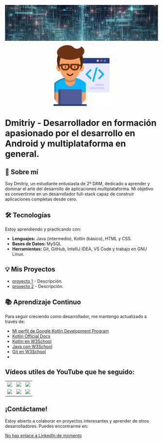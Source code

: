 <div align="center">

   <img align="center" width="1000px" heigth="300px" alt="Imagen de banner" src="https://github.com/Zintinux83/Zintinux83/blob/main/fondo_m.jpeg"  />
</div>
<p></p>
<p align="center" width="300">
   <img align="center" width="200" src="https://github.com/Zintinux83/Zintinux83/blob/main/10061694.png"  />
</p><p>

# Dmitriy - Desarrollador en formación apasionado por el desarrollo en Android y multiplataforma en general.

## 🚀 Sobre mí

Soy Dmitriy, un estudiante entusiasta de 2º DAM, dedicado a aprender y dominar el arte del desarrollo de aplicaciones multiplataforma. Mi objetivo es convertirme en un desarrollador full-stack capaz de construir aplicaciones completas desde cero.

## 🛠️ Tecnologías
    
Estoy aprendiendo y practicando con:

* **Lenguajes:** Java (intermedio), Kotlin (básico), HTML y CSS.
* **Bases de Datos:** MySQL
* **Herramientas:** Git, GitHub, IntelliJ IDEA, VS Code y trabajo en GNU Linux.

## 💡 Mis Proyectos

* [proyecto 1]() - Descripción.
* [proyecto 2]() - Descripción.

## 📚 Aprendizaje Continuo

Para seguir creciendo como desarrollador, me mantengo actualizado a través de:
* [Mi perfil de Google Kotlin Development Program](https://developers.google.com/profile/u/100296476580380434986)
* [Kotlin Official Docs](https://kotlinlang.org/docs/kotlin-tour-welcome.html)
* [Kotlin en W3School](https://www.w3schools.com/kotlin/index.php)
* [Java con W3School](https://www.w3schools.com/java/)
* [Git en W3School](https://www.w3schools.com/git/default.asp)
* 

## Vídeos utiles de YouTube que he seguido:

<table style="width:100%">
<tr>
<td>
<a href="https://youtu.be/Kp4Mvapo5kc">
<img src="http://i3.ytimg.com/vi/Kp4Mvapo5kc/maxresdefault.jpg">
</a>
</td>
<td>
<a href="https://youtu.be/mIVbUb7shE8">
<img src="http://i3.ytimg.com/vi/mIVbUb7shE8/maxresdefault.jpg">
</a>
</td>
<td>
<a href="https://www.youtube.com/watch?v=oXl5irohkWQ">
<img src="https://external-content.duckduckgo.com/iu/?u=https%3A%2F%2Ftse2.mm.bing.net%2Fth%3Fid%3DOVP.CASUhRk8QEfMjhGV51M1LwHgFo%26pid%3DApi&f=1&ipt=1d304c67fcab23ac2c7a6ff1b8b71c9ce8adca23dfb2b83530c0c29b046a32c6&ipo=videos">
</a>
</td>
</tr>
   
<tr>
<td>
<a href="https://youtu.be/SavaU66KxQY">
<img src="http://i3.ytimg.com/vi/SavaU66KxQY/maxresdefault.jpg">
</a>
</td>
<td>
<a href="https://youtu.be/G0ga_YVQOaw">
<img src="http://i3.ytimg.com/vi/G0ga_YVQOaw/maxresdefault.jpg">
</a>
<td>
<a href="https://www.youtube.com/watch?v=T3ugOYTRF7c">
<img src="https://external-content.duckduckgo.com/iu/?u=https%3A%2F%2Ftse2.mm.bing.net%2Fth%3Fid%3DOVP.eRHSX6O4Wdi5ISqGvzMiSwHgFo%26pid%3DApi%26h%3D120&f=1&ipt=74c38213937ba9b27f3f1f4d5b84187313a0026296a8f35ba132d30a7cc2c36a&ipo=videos">
</a>
</td>
</tr>
</table>

## ¡Contáctame!

Estoy abierto a colaborar en proyectos interesantes y aprender de otros desarrolladores. Puedes encontrarme en:

[No hay enlace a LinkedIn de momento](https://www.linkedin.com/in/perfil)
</p>

<!---
Zintinux83/Zintinux83 is a ✨ special ✨ repository because its `README.md` (this file) appears on your GitHub profile.
You can click the Preview link to take a look at your changes.
--->
